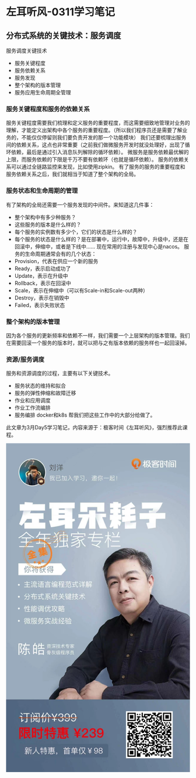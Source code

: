 # 左耳听风-0311学习笔记

## 分布式系统的关键技术：服务调度
服务调度关键技术
- 服务关键程度
- 服务依赖关系
- 服务发现
- 整个架构的版本管理
- 服务应用生命周期全管理
### 服务关键程度和服务的依赖关系
服务关键程度需要我们梳理和定义服务的重要程度，而这需要细致地管理对业务的理解，才能定义出架构中各个服务的重要程度。（所以我们程序员还是需要了解业务的，不能仅仅停留则我们要负责开发的那一个功能模块）
我们还要梳理出服务间的依赖关系，这点也非常重要（之前我们做微服务开发时就没处理好，出现了循环依赖，最后是通过引入消息队列解除的循环依赖）。
微服务是服务依赖最优解的上限，而服务依赖的下限是千万不要有依赖环（也就是循环依赖）。
服务的依赖关系可以通过全链路监控来发现，比如使用zipkin。
有了服务的服务的重要程度和服务依赖关系之后，我们就相当于知道了整个架构的全局。
### 服务状态和生命周期的管理
有了架构的全局还需要一个服务发现的中间件。来知道这几件事：
- 整个架构中有多少种服务？
- 这些服务的版本是什么样的？
- 每个服务的实例数有多少个，它们的状态是什么样的？
- 每个服务的状态是什么样的？是在部署中，运行中，故障中，升级中，还是在回滚中，伸缩中，或者是下线中......
现在常用的注册与发现中心是nacos。
服务的生命周期通常会有的几个状态：
- Provision，代表在供应一个新的服务
- Ready，表示启动成功了
- Update，表示在升级中
- Rollback，表示在回滚中
- Scale，表示在伸缩中（可以有Scale-in和Scale-out两种）
- Destroy，表示在销毁中
- Failed，表示失败状态

### 整个架构的版本管理
因为各个服务的更新频率和依赖不一样，我们需要一个上层架构的版本管理。我们在需要回滚一个服务的版本时，就可以把与之有版本依赖的服务样也一起回滚掉。
### 资源/服务调度
服务和资源调度的过程，主要有以下关键技术。
- 服务状态的维持和拟合
- 服务的弹性伸缩和故障迁移
- 作业和应用调度
- 作业工作流编排
- 服务编排
docker和k8s 帮我们把这些工作中的大部分给做了。


此文章为3月Day5学习笔记，内容来源于：极客时间《左耳听风》，强烈推荐此课程。

![](../../img/20230306234244.jpg)